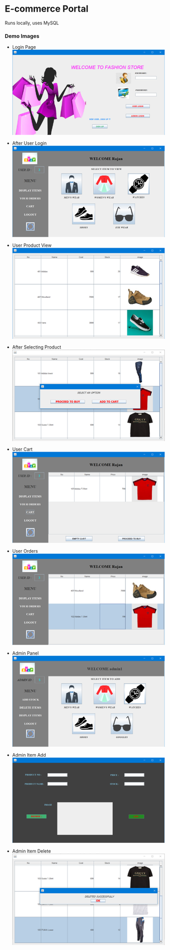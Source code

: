 # E-commerce Portal
Runs locally, uses MySQL

### Demo Images 

- Login Page
![Login Page](demo_images\login_page.png)

- After User Login
![After User Login](demo_images\user_panel.png)

- User Product View
![User Product View](demo_images\product_view.png)

- After Selecting Product
![After Selecting Product](demo_images\after_select_product.png)

- User Cart
![User Cart](demo_images\user_cart.png)

- User Orders
![User Orders](demo_images\user_orders.png)

- Admin Panel
![Admin Panel](demo_images\admin_panel.png)

- Admin Item Add
![Admin Item Add](demo_images\admin_item_add.png)

- Admin Item Delete
![Admin Item Delete](demo_images\admin_item_delete.png)
